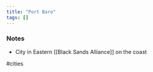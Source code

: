```yaml
---
title: "Port Baro"
tags: []
---
```


### Notes

- City in Eastern [[Black Sands Alliance]] on the coast

#cities